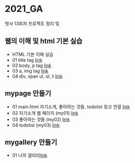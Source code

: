 # 2021_GA
멋사 13회차 프로젝트 정리 및 

## 웹의 이해 및 html 기본 실습
 * HTML 기본 이해 실습
 * 01 title tag [link](https://github.com/chea12ya/2021_GA/blob/main/web_html/01_html_title.html)
 * 02 body, p tag [link](https://github.com/chea12ya/2021_GA/blob/main/web_html/02_html_body.html)
 * 03 a, img tag [link](https://github.com/chea12ya/2021_GA/blob/main/web_html/03_html_link_img.html)
 * 04 div, span ul, ol, li [link](https://github.com/chea12ya/2021_GA/blob/main/web_html/04_html_div_span.html)


## mypage 만들기
 * 01 main.html 자기소개, 좋아하는 것들, todolist 링크 연결 [link](https://github.com/chea12ya/2021_GA/blob/main/210903%20%EC%8B%A4%EC%8A%B5%EA%B3%BC%EC%A0%9C/main.html)
 * 02 자기소개 웹 페이지 (my01) [link](https://github.com/chea12ya/2021_GA/blob/main/210903%20%EC%8B%A4%EC%8A%B5%EA%B3%BC%EC%A0%9C/my01.html)
 * 03 좋아하는 것들 (my02) [link](https://github.com/chea12ya/2021_GA/blob/main/210903%20%EC%8B%A4%EC%8A%B5%EA%B3%BC%EC%A0%9C/my02.html)
 * 04 todolist (my03) [link](https://github.com/chea12ya/2021_GA/blob/main/210903%20%EC%8B%A4%EC%8A%B5%EA%B3%BC%EC%A0%9C/my03.html)

## mygallery 만들기
* 01 나의 갤러리[link](https://github.com/chea12ya/2021_GA/blob/main/02_css_gallery/14_img.html)

